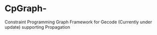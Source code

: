 CpGraph-
========

Constraint Programming Graph Framework for Gecode (Currently under update) supporting Propagation